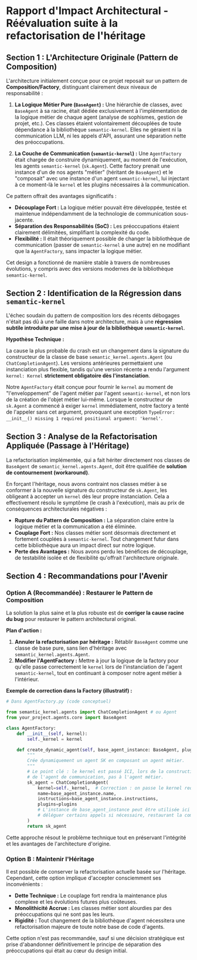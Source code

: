 # Rapport d'Impact Architectural - Réévaluation suite à la refactorisation de l'héritage

## Section 1 : L'Architecture Originale (Pattern de Composition)

L'architecture initialement conçue pour ce projet reposait sur un pattern de **Composition/Factory**, distinguant clairement deux niveaux de responsabilité :

1.  **La Logique Métier Pure (`BaseAgent`) :** Une hiérarchie de classes, avec `BaseAgent` à sa racine, était dédiée exclusivement à l'implémentation de la logique métier de chaque agent (analyse de sophismes, gestion de projet, etc.). Ces classes étaient volontairement découplées de toute dépendance à la bibliothèque `semantic-kernel`. Elles ne géraient ni la communication LLM, ni les appels d'API, assurant une séparation nette des préoccupations.

2.  **La Couche de Communication (`semantic-kernel`) :** Une `AgentFactory` était chargée de construire dynamiquement, au moment de l'exécution, les agents `semantic-kernel` (`sk.Agent`). Cette factory prenait une instance d'un de nos agents "métier" (héritant de `BaseAgent`) et le "composait" avec une instance d'un agent `semantic-kernel`, lui injectant à ce moment-là le `kernel` et les plugins nécessaires à la communication.

Ce pattern offrait des avantages significatifs :
*   **Découplage Fort :** La logique métier pouvait être développée, testée et maintenue indépendamment de la technologie de communication sous-jacente.
*   **Séparation des Responsabilités (SoC) :** Les préoccupations étaient clairement délimitées, simplifiant la complexité du code.
*   **Flexibilité :** Il était théoriquement possible de changer la bibliothèque de communication (passer de `semantic-kernel` à une autre) en ne modifiant que la `AgentFactory`, sans impacter la logique métier.

Cet design a fonctionné de manière stable à travers de nombreuses évolutions, y compris avec des versions modernes de la bibliothèque `semantic-kernel`.

## Section 2 : Identification de la Régression dans `semantic-kernel`

L'échec soudain du pattern de composition lors des récents débogages n'était pas dû à une faille dans notre architecture, mais à une **régression subtile introduite par une mise à jour de la bibliothèque `semantic-kernel`**.

**Hypothèse Technique :**

La cause la plus probable du crash est un changement dans la signature du constructeur de la classe de base `semantic_kernel.agents.Agent` (ou `ChatCompletionAgent`). Les versions antérieures permettaient une instanciation plus flexible, tandis qu'une version récente a rendu l'argument `kernel: Kernel` **strictement obligatoire dès l'instanciation**.

Notre `AgentFactory` était conçue pour fournir le `kernel` au moment de "l'enveloppement" de l'agent métier par l'agent `semantic-kernel`, et non lors de la création de l'objet métier lui-même. Lorsque le constructeur de `sk.Agent` a commencé à exiger `kernel` immédiatement, notre factory a tenté de l'appeler sans cet argument, provoquant une exception `TypeError: __init__() missing 1 required positional argument: 'kernel'`.

## Section 3 : Analyse de la Refactorisation Appliquée (Passage à l'Héritage)

La refactorisation implémentée, qui a fait hériter directement nos classes de `BaseAgent` de `semantic_kernel.agents.Agent`, doit être qualifiée de **solution de contournement (workaround)**.

En forçant l'héritage, nous avons contraint nos classes métier à se conformer à la nouvelle signature du constructeur de `sk.Agent`, les obligeant à accepter un `kernel` dès leur propre instanciation. Cela a effectivement résolu le symptôme (le crash à l'exécution), mais au prix de conséquences architecturales négatives :

*   **Rupture du Pattern de Composition :** La séparation claire entre la logique métier et la communication a été éliminée.
*   **Couplage Fort :** Nos classes métier sont désormais directement et fortement couplées à `semantic-kernel`. Tout changement futur dans cette bibliothèque aura un impact direct sur notre logique.
*   **Perte des Avantages :** Nous avons perdu les bénéfices de découplage, de testabilité isolée et de flexibilité qu'offrait l'architecture originale.

## Section 4 : Recommandations pour l'Avenir

### Option A (Recommandée) : Restaurer le Pattern de Composition

La solution la plus saine et la plus robuste est de **corriger la cause racine du bug** pour restaurer le pattern architectural original.

**Plan d'action :**

1.  **Annuler la refactorisation par héritage :** Rétablir `BaseAgent` comme une classe de base pure, sans lien d'héritage avec `semantic_kernel.agents.Agent`.
2.  **Modifier l'AgentFactory :** Mettre à jour la logique de la factory pour qu'elle passe correctement le `kernel` lors de l'instanciation de l'agent `semantic-kernel`, tout en continuant à composer notre agent métier à l'intérieur.

**Exemple de correction dans la Factory (illustratif) :**

```python
# Dans AgentFactory.py (code conceptuel)

from semantic_kernel.agents import ChatCompletionAgent # ou Agent
from your_project.agents.core import BaseAgent

class AgentFactory:
    def __init__(self, kernel):
        self._kernel = kernel

    def create_dynamic_agent(self, base_agent_instance: BaseAgent, plugins: list) -> ChatCompletionAgent:
        """
        Crée dynamiquement un agent SK en composant un agent métier.
        """
        # Le point clé : le kernel est passé ICI, lors de la construction
        # de l'agent de communication, pas à l'agent métier.
        sk_agent = ChatCompletionAgent(
            kernel=self._kernel,  # Correction : on passe le kernel requis.
            name=base_agent_instance.name,
            instructions=base_agent_instance.instructions,
            plugins=plugins
            # L'instance de base_agent_instance peut être utilisée ici pour
            # déléguer certains appels si nécessaire, restaurant la composition.
        )
        return sk_agent
```

Cette approche résout le problème technique tout en préservant l'intégrité et les avantages de l'architecture d'origine.

### Option B : Maintenir l'Héritage

Il est possible de conserver la refactorisation actuelle basée sur l'héritage. Cependant, cette option implique d'accepter consciemment ses inconvénients :

*   **Dette Technique :** Le couplage fort rendra la maintenance plus complexe et les évolutions futures plus coûteuses.
*   **Monolithicité Accrue :** Les classes métier sont alourdies par des préoccupations qui ne sont pas les leurs.
*   **Rigidité :** Tout changement de la bibliothèque d'agent nécessitera une refactorisation majeure de toute notre base de code d'agents.

Cette option n'est pas recommandée, sauf si une décision stratégique est prise d'abandonner définitivement le principe de séparation des préoccupations qui était au cœur du design initial.
